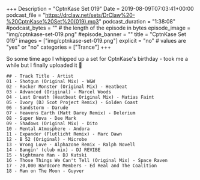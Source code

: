 +++
Description = "CptnKase Set 019"
Date = 2019-08-09T07:03:41+00:00
podcast_file = "https://drclaw.net/sets/DrClaw%20-%20CptnKase%20Set%20(019).mp3"
podcast_duration = "1:38:08"
#podcast_bytes = "" # the length of the episode in bytes
episode_image = "img/cptnkase-set-019.png"
#episode_banner = ""
title = "CptnKase Set 019"
images = ["img/cptnkase-set-019.png"]
explicit = "no" # values are "yes" or "no"
categories = ["Trance"]
+++

So some time ago I whipped up a set for CptnKase's birthday - took me a while but I finally uploaded it 🙂


```
## - Track Title - Artist
01 - Shotgun (Original Mix) - W&W
02 - Rocker Monster (Original Mix) - Heatbeat
03 - Advanced (Original) - Marcel Woods
04 - Last Breath (Heatbeat Original Mix) - Matias Faint
05 - Ivory (DJ Scot Project Remix) - Golden Coast
06 - Sandstorm - Darude
07 - Heavens Earth (Matt Darey Remix) - Delerium
08 - Super Nova - Dee Mark
09 - Shadows (Original Mix) - Dito
10 - Mental Atmosphere - Andora
11 - Expander (Flutlicht Remix) - Marc Dawn
12 - B 52 (Original) - Microbe
13 - Wrong Love - Alphazone Remix - Ralph Novell
14 - Bangin' (club mix) - DJ REVIBE
15 - Nightmare Man - DJ Kutski
16 - Those Things We Can't Tell (Original Mix) - Space Raven
17 - 20,000 Hardcore Members - Ed Real and The Coalition
18 - Man on The Moon - Guyver
```